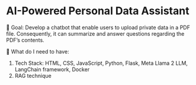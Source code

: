 # AI-Powered Personal Data Assistant

🎯 Goal: Develop a chatbot that enable users to upload private data in a PDF file. Consequently, it can summarize and answer questions regarding the PDF’s contents. 


🧠 What do I need to have:
1. Tech Stack:  HTML, CSS, JavaScript, Python, Flask, Meta Llama 2 LLM, LangChain framework, Docker
2. RAG technique
